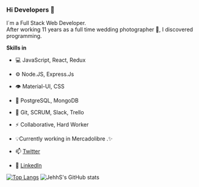 ### Hi Developers 👋

I´m a Full Stack Web Developer. <br> After working 11 years as a full time wedding photographer 📸, I discovered programming.

**Skills in**

- 💻 JavaScript, React, Redux
- ⚙️ Node.JS, Express.Js
- 👁️ Material-UI, CSS
- 💽 PostgreSQL, MongoDB
- 💬 Git, SCRUM, Slack, Trello
- ⚡ Collaborative, Hard Worker

- 💡Currently working in Mercadolibre .✨ 

- 📫 [Twitter](https://twitter.com/JereSantochi) 
- 👷 [LinkedIn](https://www.linkedin.com/in/jeremias-santochi/) 

[![Top Langs](https://github-readme-stats.vercel.app/api/top-langs/?username=JehhS&layout=compact&theme=graywhite)](https://github.com/JehhS/github-readme-stats) ![JehhS's GitHub stats](https://github-readme-stats.vercel.app/api?username=JehhS&hide=contribs,prs&theme=graywhite&show_icons=true) 

<!--
**JehhS/JehhS** is a ✨ _special_ ✨ repository because its `README.md` (this file) appears on your GitHub profile.

Here are some ideas to get you started:

- 🔭 I’m currently working on ...
- 🌱 I’m currently learning ...
- 👯 I’m looking to collaborate on ...
- 🤔 I’m looking for help with ...
- 💬 Ask me about ...
- 📫 How to reach me: ...
- 😄 Pronouns: ...
- ⚡ Fun fact: ...
- 
-->
